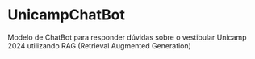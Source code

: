 # UnicampChatBot
Modelo de ChatBot para responder dúvidas sobre o vestibular Unicamp 2024 utilizando RAG (Retrieval Augmented Generation)
